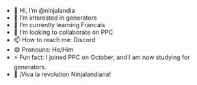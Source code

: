 - 👋 Hi, I’m @ninjalandia
- 👀 I’m interested in generators
- 🌱 I’m currently learning Francais
- 💞️ I’m looking to collaborate on PPC
- 📫 How to reach me: Discord
- 😄 Pronouns: He/Him
- ⚡ Fun fact: I joined PPC on October, and I am now studying for generators.
- 💠 ¡Viva la revolution Ninjalandiana!

<!---
ninjalandia/ninjalandia is a ✨ special ✨ repository because its `README.md` (this file) appears on your GitHub profile.
You can click the Preview link to take a look at your changes.
--->
